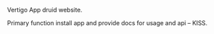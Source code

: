 Vertigo App druid website.

Primary function install app and provide docs for usage and api – KISS.
